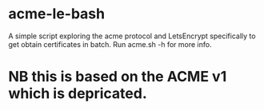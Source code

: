 # acme-le-bash
A simple script exploring the acme protocol and LetsEncrypt specifically to get obtain certificates in batch.
Run acme.sh -h for more info.

# NB this is based on the ACME v1 which is depricated.
